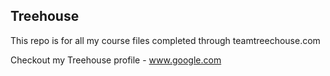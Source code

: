 ## Treehouse

This repo is for all my course files completed through teamtreechouse.com

Checkout my Treehouse profile - www.google.com